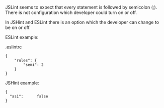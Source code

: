 JSLint seems to expect that every statement is followed by semicolon (;). There is not configuration which developer could turn on or off.

In JSHint and ESLint there is an option which the developer can change to be on or off.

ESLint example: 

.eslintrc

```
{
    "rules": {
        "semi": 2
    }
}
```

JSHint example:

```
{
  "asi":      false
}
```
